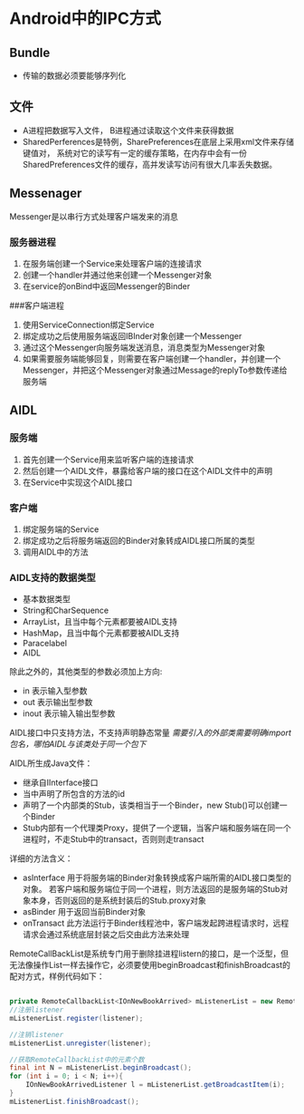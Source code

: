 # Android中的IPC方式

## Bundle
* 传输的数据必须要能够序列化

## 文件
* A进程把数据写入文件， B进程通过读取这个文件来获得数据
* SharedPerferences是特例，SharePreferences在底层上采用xml文件来存储键值对， 系统对它的读写有一定的缓存策略，在内存中会有一份SharedPreferences文件的缓存，高并发读写访问有很大几率丢失数据。

## Messenager

Messenger是以串行方式处理客户端发来的消息

### 服务器进程
1. 在服务端创建一个Service来处理客户端的连接请求
2. 创建一个handler并通过他来创建一个Messenger对象
3. 在service的onBind中返回Messenger的Binder


###客户端进程
1. 使用ServiceConnection绑定Service
2. 绑定成功之后使用服务端返回IBInder对象创建一个Messenger
3. 通过这个Messenger向服务端发送消息，消息类型为Messenger对象
4. 如果需要服务端能够回复，则需要在客户端创建一个handler，并创建一个Messenger，并把这个Messenger对象通过Message的replyTo参数传递给服务端

## AIDL

### 服务端
1. 首先创建一个Service用来监听客户端的连接请求
2. 然后创建一个AIDL文件，暴露给客户端的接口在这个AIDL文件中的声明
3. 在Service中实现这个AIDL接口

### 客户端
1. 绑定服务端的Service
2. 绑定成功之后将服务端返回的Binder对象转成AIDL接口所属的类型
3. 调用AIDL中的方法

### AIDL支持的数据类型
* 基本数据类型
* String和CharSequence
* ArrayList，且当中每个元素都要被AIDL支持
* HashMap，且当中每个元素都要被AIDL支持
* Paracelabel
* AIDL

除此之外的，其他类型的参数必须加上方向:
* in 表示输入型参数
* out 表示输出型参数
* inout 表示输入输出型参数

AIDL接口中只支持方法，不支持声明静态常量
*需要引入的外部类需要明确import包名，哪怕AIDL与该类处于同一个包下*

AIDL所生成Java文件：
* 继承自IInterface接口
* 当中声明了所包含的方法的id
* 声明了一个内部类的Stub，该类相当于一个Binder，new Stub()可以创建一个Binder
* Stub内部有一个代理类Proxy，提供了一个逻辑，当客户端和服务端在同一个进程时，不走Stub中的transact，否则则走transact  

详细的方法含义：
* asInterface   用于将服务端的Binder对象转换成客户端所需的AIDL接口类型的对象。 若客户端和服务端位于同一个进程，则方法返回的是服务端的Stub对象本身，否则返回的是系统封装后的Stub.proxy对象
* asBinder      用于返回当前Binder对象
* onTransact    此方法运行于Binder线程池中，客户端发起跨进程请求时，远程请求会通过系统底层封装之后交由此方法来处理  


RemoteCallBackList是系统专门用于删除挂进程listern的接口，是一个泛型，但无法像操作List一样去操作它，必须要使用beginBroadcast和finishBroadcast的配对方式，样例代码如下：

```java

private RemoteCallbackList<IOnNewBookArrived> mListenerList = new RemoteCallbackList<IOnNewBookArrivedListener>();
//注册listener
mListenerList.register(listener);

//注销listener
mListenerList.unregister(listener);

//获取RemoteCallbackList中的元素个数
final int N = mListenerList.beginBroadcast();
for (int i = 0; i < N; i++){
    IOnNewBookArrivedListener l = mListenerList.getBroadcastItem(i);
}
mListenerList.finishBroadcast();
```
